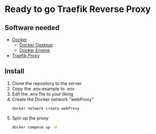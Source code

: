 # Ready to go Traefik Reverse Proxy

## Software needed
- [Docker](https://www.docker.com/)
    - [Docker Desktop](https://docs.docker.com/desktop/)
    - [Docker Engine](https://docs.docker.com/engine/)
- [Traefik Proxy](https://traefik.io/traefik/)

## Install
1. Clone the repository to the server
2. Copy the .env.example to .env
3. Edit the .env file to your liking
4. Create the Docker network "webProxy"
    ```BASH
    docker network create webProxy
    ```
5. Spin up the proxy
    ```Bash
    docker compose up -d
    ```
